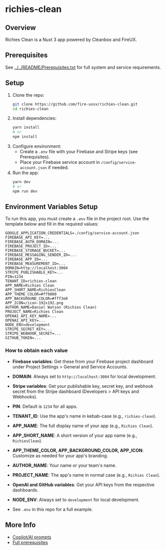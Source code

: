 # richies-clean

## Overview

Richies Clean is a Nuxt 3 app powered by Cleanbox and FireUX.

## Prerequisites

See [../../README/Prerequisites.txt](../../README/Prerequisites.txt) for full system and service requirements.

## Setup

1. Clone the repo:
   ```sh
   git clone https://github.com/fire-uxxx/richies-clean.git
   cd richies-clean
   ```
2. Install dependencies:
   ```sh
   yarn install
   # or
   npm install
   ```
3. Configure environment:
   - Create a `.env` file with your Firebase and Stripe keys (see Prerequisites).
   - Place your Firebase service account in `/config/service-account.json` if needed.
4. Run the app:
   ```sh
   yarn dev
   # or
   npm run dev
   ```

## Environment Variables Setup

To run this app, you must create a `.env` file in the project root. Use the template below and fill in the required values:

```env
GOOGLE_APPLICATION_CREDENTIALS=./config/service-account.json
FIREBASE_API_KEY=...
FIREBASE_AUTH_DOMAIN=...
FIREBASE_PROJECT_ID=...
FIREBASE_STORAGE_BUCKET=...
FIREBASE_MESSAGING_SENDER_ID=...
FIREBASE_APP_ID=...
FIREBASE_MEASUREMENT_ID=...
DOMAIN=http://localhost:3004
STRIPE_PUBLISHABLE_KEY=...
PIN=1234
TENANT_ID=richies-clean
APP_NAME=Richies Clean
APP_SHORT_NAME=RichiesClean
APP_THEME_COLOR=#ff9800
APP_BACKGROUND_COLOR=#fff3e0
APP_ICON=/icon-192x192.png
AUTHOR_NAME=Daniel Watson (Richies Clean)
PROJECT_NAME=Richies Clean
OPENAI_API_KEY_NAME=...
OPENAI_API_KEY=...
NODE_ENV=development
STRIPE_SECRET_KEY=...
STRIPE_WEBHOOK_SECRET=...
GITHUB_TOKEN=...
```

### How to obtain each value

- **Firebase variables**: Get these from your Firebase project dashboard under Project Settings > General and Service Accounts.
- **DOMAIN**: Always set to `http://localhost:3004` for local development.
- **Stripe variables**: Get your publishable key, secret key, and webhook secret from the Stripe dashboard (Developers > API keys and Webhooks).
- **PIN**: Default is `1234` for all apps.
- **TENANT_ID**: Use the app's name in kebab-case (e.g., `richies-clean`).
- **APP_NAME**: The full display name of your app (e.g., `Richies Clean`).
- **APP_SHORT_NAME**: A short version of your app name (e.g., `RichiesClean`).
- **APP_THEME_COLOR, APP_BACKGROUND_COLOR, APP_ICON**: Customize as needed for your app's branding.
- **AUTHOR_NAME**: Your name or your team's name.
- **PROJECT_NAME**: The app's name in normal case (e.g., `Richies Clean`).
- **OpenAI and GitHub variables**: Get your API keys from the respective dashboards.
- **NODE_ENV**: Always set to `development` for local development.

- See `.env` in this repo for a full example.

## More Info

- [Copilot/AI prompts](copilot/README-app.md)
- [Full prerequisites](../../README/Prerequisites.txt)
